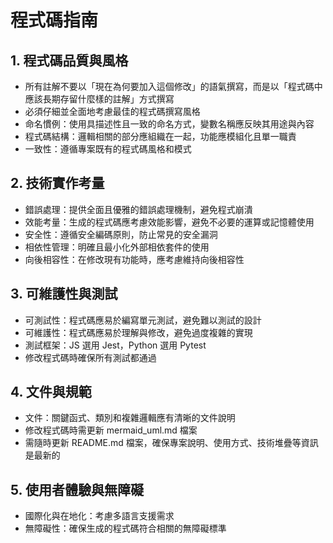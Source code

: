 # 程式碼指南

## 1. 程式碼品質與風格
- 所有註解不要以「現在為何要加入這個修改」的語氣撰寫，而是以「程式碼中應該長期存留什麼樣的註解」方式撰寫
- 必須仔細並全面地考慮最佳的程式碼撰寫風格
- 命名慣例：使用具描述性且一致的命名方式，變數名稱應反映其用途與內容
- 程式碼結構：邏輯相關的部分應組織在一起，功能應模組化且單一職責
- 一致性：遵循專案既有的程式碼風格和模式

## 2. 技術實作考量
- 錯誤處理：提供全面且優雅的錯誤處理機制，避免程式崩潰
- 效能考量：生成的程式碼應考慮效能影響，避免不必要的運算或記憶體使用
- 安全性：遵循安全編碼原則，防止常見的安全漏洞
- 相依性管理：明確且最小化外部相依套件的使用
- 向後相容性：在修改現有功能時，應考慮維持向後相容性

## 3. 可維護性與測試
- 可測試性：程式碼應易於編寫單元測試，避免難以測試的設計
- 可維護性：程式碼應易於理解與修改，避免過度複雜的實現
- 測試框架：JS 選用 Jest，Python 選用 Pytest
- 修改程式碼時確保所有測試都通過

## 4. 文件與規範
- 文件：關鍵函式、類別和複雜邏輯應有清晰的文件說明
- 修改程式碼時需更新 mermaid_uml.md 檔案
- 需隨時更新 README.md 檔案，確保專案說明、使用方式、技術堆疊等資訊是最新的

## 5. 使用者體驗與無障礙
- 國際化與在地化：考慮多語言支援需求
- 無障礙性：確保生成的程式碼符合相關的無障礙標準
